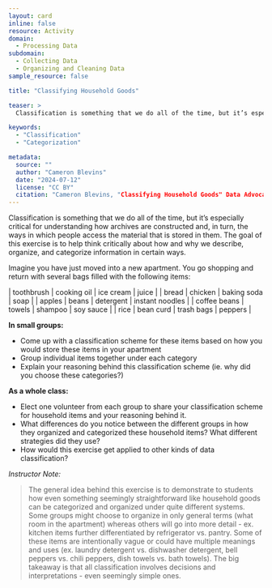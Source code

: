 ```yaml
---
layout: card
inline: false
resource: Activity
domain:
  - Processing Data
subdomain:
  - Collecting Data
  - Organizing and Cleaning Data
sample_resource: false

title: "Classifying Household Goods"

teaser: >
  Classification is something that we do all of the time, but it’s especially critical for understanding how datasets are constructed and, in turn, the ways in which people access the information that is stored in them. The goal of this exercise is to help think critically about how and why we describe, organize, and categorize information in certain ways.

keywords:
  - "Classification"
  - "Categorization"

metadata:
  source: ""
  author: "Cameron Blevins"
  date: "2024-07-12"
  license: "CC BY"
  citation: "Cameron Blevins, "Classifying Household Goods" Data Advocacy for All "
---
```


Classification is something that we do all of the time, but it’s especially critical for understanding how archives are constructed and, in turn, the ways in which people access the material that is stored in them. The goal of this exercise is to help think critically about how and why we describe, organize, and categorize information in certain ways.

Imagine you have just moved into a new apartment. You go shopping and return with several bags filled with the following items:

| toothbrush | cooking oil | ice cream | juice |
| bread | chicken | baking soda | soap |
| apples | beans | detergent | instant noodles |
| coffee beans | towels | shampoo | soy sauce |
| rice | bean curd | trash bags | peppers |

**In small groups:**

- Come up with a classification scheme for these items based on how you would store these items in your apartment
- Group individual items together under each category
- Explain your reasoning behind this classification scheme (ie. why did you choose these categories?)

**As a whole class:**

- Elect one volunteer from each group to share your classification scheme for household items and your reasoning behind it.
- What differences do you notice between the different groups in how they organized and categorized these household items? What different strategies did they use?
- How would this exercise get applied to other kinds of data classification?

_Instructor Note:_

> The general idea behind this exercise is to demonstrate to students how even something seemingly straightforward like household goods can be categorized and organized under quite different systems. Some groups might choose to organize in only general terms (what room in the apartment) whereas others will go into more detail - ex. kitchen items further differentiated by refrigerator vs. pantry. Some of these items are intentionally vague or could have multiple meanings and uses (ex. laundry detergent vs. dishwasher detergent, bell peppers vs. chili peppers, dish towels vs. bath towels). The big takeaway is that all classification involves decisions and interpretations - even seemingly simple ones.
